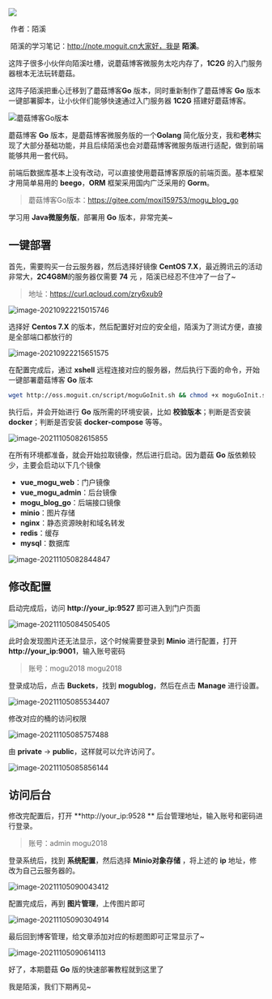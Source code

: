 

![](images/0.jpg)

​                                                                                                                                                                           作者：陌溪

​                                                                                                                         陌溪的学习笔记：http://note.moguit.cn大家好，我是 **陌溪**。

这阵子很多小伙伴向陌溪吐槽，说蘑菇博客微服务太吃内存了，**1C2G** 的入门服务器根本无法玩转蘑菇。

这阵子陌溪把重心迁移到了蘑菇博客**Go** 版本，同时重新制作了蘑菇博客 **Go** 版本一键部署脚本，让小伙伴们能够快速通过入门服务器 **1C2G** 搭建好蘑菇博客。


![蘑菇博客Go版本](images/image-20211018082336948.png)

蘑菇博客 **Go** 版本，是蘑菇博客微服务版的一个**Golang** 简化版分支，我和**老林**实现了大部分基础功能，并且后续陌溪也会对蘑菇博客微服务版进行适配，做到前端能够共用一套代码。

前端后数据库基本上没有改动，可以直接使用蘑菇博客原版的前端页面。基本框架才用简单易用的 **beego**，**ORM** 框架采用国内广泛采用的 **Gorm**。

> 蘑菇博客Go版本：https://gitee.com/moxi159753/mogu_blog_go

学习用 **Java微服务版**，部署用 **Go** 版本，非常完美~

## 一键部署

首先，需要购买一台云服务器，然后选择好镜像 **CentOS 7.X**，最近腾讯云的活动非常大，**2C4G8M**的服务器仅需要 **74** 元 ，陌溪已经忍不住冲了一台了~

> 地址：https://curl.qcloud.com/zry6xub9


![image-20210922215015746](images/image-20210922215015746.png)

选择好 **Centos 7.X** 的版本，然后配置好对应的安全组，陌溪为了测试方便，直接是全部端口都放行的


![image-20210922215651575](images/image-20210922215651575.png)

在配置完成后，通过 **xshell** 远程连接对应的服务器，然后执行下面的命令，开始一键部署蘑菇博客 **Go** 版本

```bash
wget http://oss.moguit.cn/script/moguGoInit.sh && chmod +x moguGoInit.sh && sh moguGoInit.sh
```

执行后，并会开始进行 **Go** 版所需的环境安装，比如 **校验版本**；判断是否安装 **docker**；判断是否安装 **docker-compose** 等等。


![image-20211105082615855](images/image-20211105082615855.png)

在所有环境都准备，就会开始拉取镜像，然后进行启动。因为蘑菇 **Go** 版依赖较少，主要会启动以下几个镜像

- **vue_mogu_web**：门户镜像
- **vue_mogu_admin**：后台镜像
- **mogu_blog_go**：后端接口镜像
- **minio**：图片存储
- **nginx**：静态资源映射和域名转发
- **redis**：缓存
- **mysql**：数据库


![image-20211105082844847](images/image-20211105082844847.png)

## 修改配置

启动完成后，访问 **http://your_ip:9527**  即可进入到门户页面


![image-20211105084505405](images/image-20211105084505405.png)

此时会发现图片还无法显示，这个时候需要登录到 **Minio** 进行配置，打开  **http://your_ip:9001**，输入账号密码

> 账号：mogu2018  mogu2018

登录成功后，点击 **Buckets**，找到 **mogublog**，然后在点击 **Manage** 进行设置。


![image-20211105085534407](images/image-20211105085534407.png)

修改对应的桶的访问权限 


![image-20211105085757488](images/image-20211105085757488.png)

由 **private** ->  **public**，这样就可以允许访问了。


![image-20211105085856144](images/image-20211105085856144.png)



## 访问后台

修改完配置后，打开  **http://your_ip:9528 ** 后台管理地址，输入账号和密码进行登录。

> 账号：admin   mogu2018

登录系统后，找到 **系统配置**，然后选择 **Minio对象存储** ，将上述的 **ip** 地址，修改为自己云服务器的。


![image-20211105090043412](images/image-20211105090043412.png)

配置完成后，再到 **图片管理**，上传图片即可


![image-20211105090304914](images/image-20211105090304914.png)

最后回到博客管理，给文章添加对应的标题图即可正常显示了~


![image-20211105090614113](images/image-20211105090614113.png)

好了，本期蘑菇 **Go** 版的快速部署教程就到这里了

我是陌溪，我们下期再见~